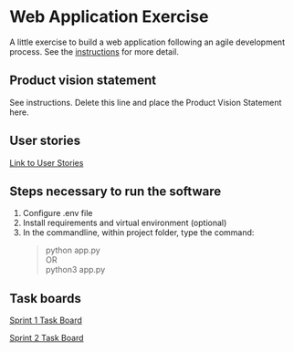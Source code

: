 # Web Application Exercise

A little exercise to build a web application following an agile development process. See the [instructions](instructions.md) for more detail.

## Product vision statement

See instructions. Delete this line and place the Product Vision Statement here.

## User stories

[Link to User Stories](https://github.com/software-students-fall2024/2-web-app-scoobygang/issues/2)

## Steps necessary to run the software

1. Configure .env file
2. Install requirements and virtual environment (optional)
3. In the commandline, within project folder, type the command:
    >python app.py <br>
    OR <br>
    >python3 app.py <br>

## Task boards

[Sprint 1 Task Board](https://github.com/orgs/software-students-fall2024/projects/16)

[Sprint 2 Task Board](https://github.com/orgs/software-students-fall2024/projects/18)
